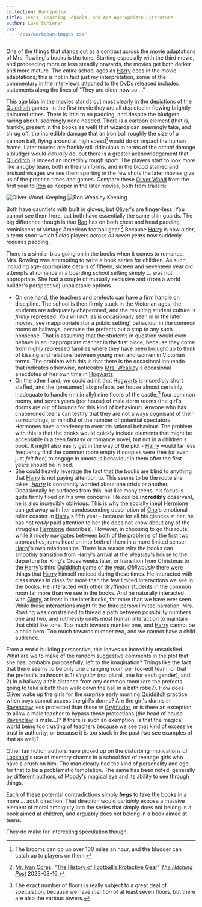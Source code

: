 ```yaml
---
collection: Harrypedia
title: Teens, Boarding Schools, and Age Appropriate Literature
author: Luke Schierer
css:
  - '/css/markdown-images.css'
---
```


One of the things that stands out as a contrast across the movie adaptations of Mrs. Rowling's books is the tone. Starting especially with the third movie, and proceeding more or less steadily onwards, the movies get both darker and more mature. The _entire_ school ages as [Harry] does in the movie adaptations; this is not in fact just my interpretation, some of the commentary in the interviews attached to the DvDs released includes statements along the lines of "They are older now so ..."

This age bias in the movies stands out most clearly in the depictions of the [Quidditch] games. In the first movie they are all depicted in flowing brightly coloured robes. There is little to no padding, and despite the bludgers racing about, seemingly none needed. There is a cartoon element (that is, frankly, present in the books as well) that wizards can seemingly take, and shrug off, the incredible damage that an iron ball roughly the size of a cannon ball, flying around at high speed[^241203-1] would do on impact the human frame. Later movies are frankly still ridiculous in terms of the _actual_ damage a bludger would _actually_ do, but there is a greater acknowledgement that [Quidditch] is indeed an incredibly rough sport. The players start to look more like a rugby team, both in their uniforms, and in the blood stained and bruised visages we see them sporting in the few shots the later movies give us of the practice times and games. Compare these [Oliver Wood] from the first year to [Ron] as Keeper in the later movies, both from trailers:

<div class="img-compare">

![Oliver-Wood-Keeping](/assets/OliverWoodKeeping.png)
![Ron Weasley Keeping](/assets/RonWeasleyKeeping.png)

</div>

Both have gauntlets with built in gloves, but [Oliver]'s are finger-less. You cannot see them here, but both have essentially the same shin guards. The big difference though is that [Ron] has on both chest and head padding reminiscent of vintage American football gear.[^241203-2] Because _[Harry]_ is now older, a _team sport_ which fields players across _all seven years_ now suddenly requires padding.

There is a similar bias going on in the books when it comes to romance. Mrs. Rowling was attempting to write a book series for children. As such, including age-appropriate details of fifteen, sixteen and seventeen year old attempts at romance in a boarding school setting simply ... was not appropriate. She had a couple of mutually exclusive and (from a world builder's perspective) unpalatable options.

- On one hand, the teachers and prefects can have a firm handle on discipline. The school is then firmly stuck in the Victorian ages, the students are adequately chaperoned, and the resulting student culture is _firmly_ repressed. You will not, as is occasionally seen in in the later movies, see inappropriate (for a public setting) behaviour in the common rooms or hallways, because the prefects put a stop to any such nonsense. That is assuming that the students in question would even behave in an inappropriate manner in the first place, because they come from highly repressed families where they have been brought up to think of kissing and relations between young men and women in Victorian terms. The problem with this is that there is the occasional innuendo that indicates otherwise, noticeably [Mrs. Weasley]'s occasional anecdotes of her own time in [Hogwarts].
- On the other hand, we could admit that [Hogwarts] is incredibly short staffed, and the (presumed) six prefects per house almost certainly inadequate to handle (minimally) nine floors of the castle,[^241203] four common rooms, and seven years (per house) of male dorm rooms (the girl's dorms are out of bounds for this kind of behaviour). Anyone who has chaperoned teens can testify that they are not always cognisant of their surroundings, or mindful of the number of potential spectators. Hormones have a tendency to override rational behaviour. The problem with this is that the books would quickly include elements that might be acceptable in a teen fantasy or romance novel, but not in a children's book. It might also easily get in the way of the plot - [Harry] would far less frequently find the common room empty if couples were free (or even just _felt_ free) to engage in amorous behaviour in them after the first years should be in bed.
- She could heavily leverage the fact that the books are blind to anything that [Harry] is not paying attention to. This seems to be the route she takes. _[Harry]_ is constantly worried about one crisis or another. Occasionally he surfaces from this, but like many teens, his focus is quite firmly fixed on his own concerns. He _can_ be **incredibly** observant, he is also incredibly oblivious. This is why the socially inept [Hermione] can get away with her condescending description of [Cho]'s emotional roller coaster in [Harry]'s fifth year - because for all his glances at her, he has not _really_ paid attention to her (he does not know about any of the struggles [Hermione] describes). However, in choosing to go this route, while it nicely navigates between both of the problems of the first two approaches, rams head on into _both_ of them in a more limited sense: [Harry]'s own relationships. There is a reason why the books can smoothly transition from [Harry]'s arrival at the [Weasley]'s house to the departure for King's Cross weeks later, or transition from Christmas to the [Harry]'s third [Quidditch] game of the year. _Obliviously_ there were things that [Harry] himself noticed during these times. He interacted with class mates in class far more than the few limited interactions we see in the books. He interacted with other [Gryffindor] students in the common room far more than we see in the books. And he naturally interacted with [Ginny], at least in the later books, far more than we have ever seen. While these interactions might fit the third person limited narration, Mrs. Rowling was constrained to thread a path between possibility numbers one and two, and ruthlessly omits most human interaction to maintain that child like tone. Too much towards number one, and [Harry] cannot be a child hero. Too much towards number two, and we cannot have a child audience.

From a world building perspective, this leaves us incredibly unsatisfied. What are we to make of the random suggestive comments in the plot that she has, probably purposefully, left to the imagination? Things like the fact that there seems to be only one changing room per (co-ed) team, or that the prefect's bathroom is 1) _singular_ (not plural, one for each gender), and 2) in a hallway a fair distance from any common room (are the prefects going to take a bath then walk down the hall in a bath robe?). How does [Oliver] wake up the girls for the surprise early morning [Quidditch] practice when boys cannot access the girl's dorms? Are the girl's dorms in [Ravenclaw] less protected than those in [Gryffindor], or is there an exception to allow a male teacher to bypass those protections (the head of house [Ravenclaw] is male...)? If there is such an exemption, is that the magical world being too trusting of teachers because we see that kind of excessive trust in authority, or because it is too stuck in the past (we see examples of that as well)?

Other fan fiction authors have picked up on the disturbing implications of [Lockhart]'s use of memory charms in a school fool of teenage girls who have a crush on him. The man clearly had the kind of personality and ego for that to be a problematic temptation. The same has been noted, generally by different authors, of [Moody]'s magical eye and its ability to see through things.

Each of these potential contradictions simply **_begs_** to take the books in a more ... adult direction. That direction would _certainly_ expose a massive element of moral ambiguity into the series that simply does not belong in a book aimed at children, and arguably does not belong in a book aimed at teens.

They do make for interesting speculation though.

[^241203]: The exact number of floors is really subject to a great deal of speculation, because we have _mention_ of at least seven floors, but there are also the various towers.

[^241203-2]: [Mr. Ivan Cores](https://cmhs.news/author/ivancortesarias/). "[The History of Football’s Protective Gear](https://cmhs.news/the-history-of-footballs-protective-gear/)" _[The Hitching Post](https://cmhs.news/)_ 2023-03-16.

[^241203-1]: The brooms can go up over 100 miles an hour, and the bludger can catch up to players on them.

[Cho]: /Harrypedia/people/Chang/Cho/
[Ginny]: </Harrypedia/people/Weasley/Ginevra Molly/>
[Gryffindor]: /Harrypedia/Hogwarts/Gryffindor/
[Harry]: </Harrypedia/people/Potter/Harry James/>
[Hermione]: </Harrypedia/people/Granger/Hermione Jean/>
[Hogwarts]: /Harrypedia/Hogwarts/
[Lockhart]: /Harrypedia/people/Lockhart/Gilderoy/
[Luna]: /Harrypedia/people/Lovegood/Luna/
[Moody]: /Harrypedia/people/Moody/Alastor/
[Mrs. Weasley]: /Harrypedia/people/Prewett/Molly/
[Oliver Wood]: /Harrypedia/people/Wood/Oliver/
[Oliver]: /Harrypedia/people/Wood/Oliver/
[Quidditch]: /Harrypedia/Quidditch/
[Ravenclaw]: /Harrypedia/Hogwarts/Ravenclaw/
[Ron]: </Harrypedia/people/Weasley/Ronald Bilius/>
[Weasley]: /Harrypedia/people/Weasley/
